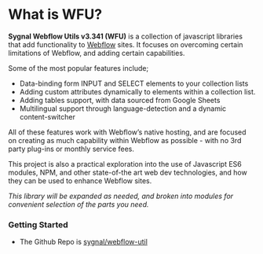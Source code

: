 # What is WFU?

**Sygnal Webflow Utils v3.341 (WFU)** is a collection of javascript libraries that add functionality to [Webflow](https://webflow.com/) sites. It focuses on overcoming certain limitations of Webflow, and adding certain capabilities.

Some of the most popular features include;

* Data-binding form INPUT and SELECT elements to your collection lists
* Adding custom attributes dynamically to elements within a collection list.
* Adding tables support, with data sourced from Google Sheets
* Multilingual support through language-detection and a dynamic content-switcher

All of these features work with Webflow’s native hosting, and are focused on creating as much capability within Webflow as possible - with no 3rd party plug-ins or monthly service fees.

This project is also a practical exploration into the use of Javascript ES6 modules, NPM, and other state-of-the art web dev technologies, and how they can be used to enhance Webflow sites.

_This library will be expanded as needed, and broken into modules for convenient selection of the parts you need._

### Getting Started <a href="#getting-started" id="getting-started"></a>

* The Github Repo is [sygnal/webflow-util](https://github.com/sygnaltech/webflow-util)
